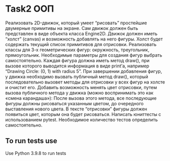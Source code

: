 # Task2 ООП
 
Реализовать 2D-движок, который умеет “рисовать” простейшие двумерные примитивы на экране. Сам движок должен быть представлен в виде объекта класса Engine2D.
Движок должен иметь “холст” (canvas) и возможность добавлять на него фигуры. Холст будет содержать текущий список примитивов для отрисовки. 
Реализовать классы для 3-х геометрических фигур: окружность, треугольник, прямоугольник. Необходимые параметры для создания фигур выбрать самостоятельно. 
Каждая фигура должна иметь метод draw(), при вызове которого выводится информация в виде print’а, например “Drawing Circle: (0, 1) with radius 5”. 
При завершении добавления фигур, у движка необходимо вызвать публичный метод draw(), который последовательно вызовет методы для отрисовки у всех фигур на холсте и очистит его. 
Добавить возможность менять цвет отрисовки, путем вызова публичного метода у движка (можно воспринимать это как «смена карандаша»): 
После вызова этого метода, все последующие фигуры должны рисоваться указанным цветом, до очередного выставления нового цвета. 
В тексте “отрисовки” фигуры должен появиться цвет, которым она будет рисоваться. 
Написать юниттесты с использованием pytest. Необходимое количество тестов определить самостоятельно. 



## To run tests use

Use Python 3.9.8 to run tests
